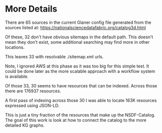 # More Details


There are 65 sources in the current Glaner config file generated from the sources listed at: https://nationalsciencedatafabric.org/catalog3d.html

Of these, 32 don't have obvious sitemaps in the default path.  This doesn't mean they don't exist, some additional searching may find more in other locations.

This leaves 33 with resolvable ./sitemap.xml urls.

Note, I ignored AWS at this phase as it was too big for this simple test.  It could be done later as the more scalable approach with a workflow system is available.

Of those 33, 30 seems to have resources that can be indexed. Across those there are 176937 resources.

A first pass of indexing across those 30 I was able to locate 163K resources expressed using JSON-LD.

This is just a tiny fraction of the resources that make up the NSDF-Catalog. The goal of this work is look at how
to connect the catalog to the more detailed KG graphs.

